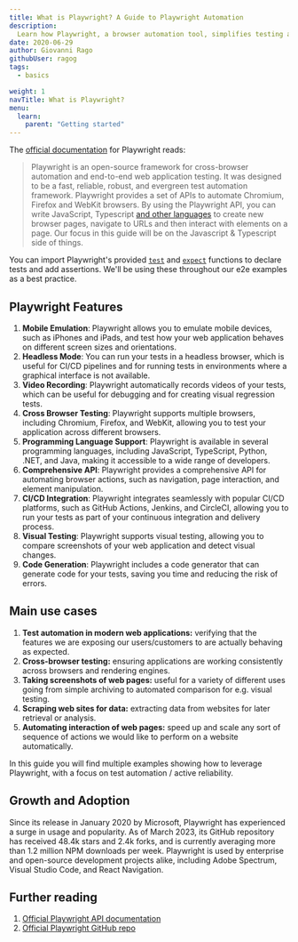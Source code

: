 ```yaml
---
title: What is Playwright? A Guide to Playwright Automation
description: 
  Learn how Playwright, a browser automation tool, simplifies testing across Chrome, Firefox, and WebKit. Start building more reliable web applications today.
date: 2020-06-29
author: Giovanni Rago
githubUser: ragog
tags:
  - basics

weight: 1
navTitle: What is Playwright?
menu:
  learn:
    parent: "Getting started"
---
```


The [official documentation](https://playwright.dev/) for Playwright reads:



> Playwright is an open-source framework for cross-browser automation and end-to-end web application testing. It was designed to be a fast, reliable, robust, and evergreen test automation framework. Playwright provides a set of APIs to automate Chromium, Firefox and WebKit browsers. By using the Playwright API, you can write JavaScript, Typescript [and other languages](https://playwright.dev/docs/languages) to create new browser pages, navigate to URLs and then interact with elements on a page. Our focus in this guide will be on the Javascript & Typescript side of things.

You can import Playwright's provided [`test`](https://playwright.dev/docs/api/class-test) and [`expect`](https://jestjs.io/docs/expect) functions to declare tests and add assertions. We'll be using these throughout our e2e examples as a best practice. 
<!-- more -->

## Playwright Features

1. **Mobile Emulation**: Playwright allows you to emulate mobile devices, such as iPhones and iPads, and test how your web application behaves on different screen sizes and orientations.
2. **Headless Mode**: You can run your tests in a headless browser, which is useful for CI/CD pipelines and for running tests in environments where a graphical interface is not available.
3. **Video Recording**: Playwright automatically records videos of your tests, which can be useful for debugging and for creating visual regression tests.
4. **Cross Browser Testing**: Playwright supports multiple browsers, including Chromium, Firefox, and WebKit, allowing you to test your application across different browsers.
5. **Programming Language Support**: Playwright is available in several programming languages, including JavaScript, TypeScript, Python, .NET, and Java, making it accessible to a wide range of developers.
6. **Comprehensive API**: Playwright provides a comprehensive API for automating browser actions, such as navigation, page interaction, and element manipulation.
7. **CI/CD Integration**: Playwright integrates seamlessly with popular CI/CD platforms, such as GitHub Actions, Jenkins, and CircleCI, allowing you to run your tests as part of your continuous integration and delivery process.
8. **Visual Testing**: Playwright supports visual testing, allowing you to compare screenshots of your web application and detect visual changes.
9. **Code Generation**: Playwright includes a code generator that can generate code for your tests, saving you time and reducing the risk of errors.



## Main use cases
1. **Test automation in modern web applications:** verifying that the features we are exposing our users/customers to are actually behaving as expected.
2. **Cross-browser testing:** ensuring applications are working consistently across browsers and rendering engines.
3. **Taking screenshots of web pages:** useful for a variety of different uses going from simple archiving to automated comparison for e.g. visual testing.
4. **Scraping web sites for data:** extracting data from websites for later retrieval or analysis.
5. **Automating interaction of web pages:** speed up and scale any sort of sequence of actions we would like to perform on a website automatically.

In this guide you will find multiple examples showing how to leverage Playwright, with a focus on test automation / active reliability.

## Growth and Adoption

Since its release in January 2020 by Microsoft, Playwright has experienced a surge in usage and popularity. As of March 2023, its GitHub repository has received 48.4k stars and 2.4k forks, and is currently averaging more than 1.2 million NPM downloads per week. Playwright is used by enterprise and open-source development projects alike, including Adobe Spectrum, Visual Studio Code, and React Navigation.

## Further reading
1. [Official Playwright API documentation](https://playwright.dev/)
2. [Official Playwright GitHub repo](https://github.com/microsoft/playwright)
